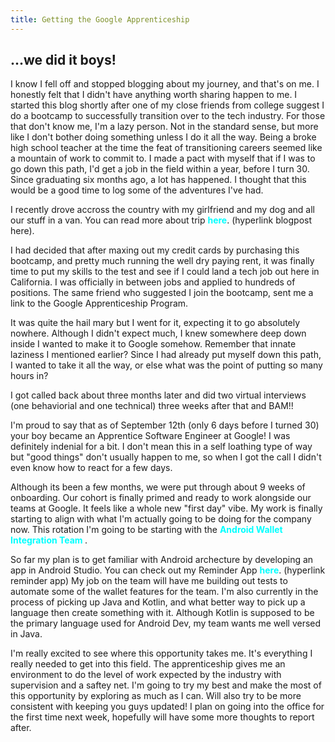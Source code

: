 ```yaml
---
title: Getting the Google Apprenticeship
---
```


<h2>...we did it boys!</h2>

I know I fell off and stopped blogging about my journey, and that's on me. I honestly felt that I didn't have anything worth sharing happen to me. I started this blog shortly after one of my close friends from college suggest I do a bootcamp to successfully transition over to the tech industry. For those that don't know me, I'm a lazy person. Not in the standard sense, but more like I don't bother doing something unless I do it all the way. Being a broke high school teacher at the time the feat of transitioning careers seemed like a mountain of work to commit to. I made a pact with myself that if I was to go down this path, I'd get a job in the field within a year, before I turn 30. Since graduating six months ago, a lot has happened. I thought that this would be a good time to log some of the adventures I've had. 

I recently drove accross the country with my girlfriend and my dog and all our stuff in a van. You can read more about trip <span style="color:aqua;font-weight:bold">here</span>. (hyperlink blogpost here). 

I had decided that after maxing out my credit cards by purchasing this bootcamp, and pretty much running the well dry paying rent, it was finally time to put my skills to the test and see if I could land a tech job out here in California. I was officially in between jobs and applied to hundreds of positions. The same friend who suggested I join the bootcamp, sent me a link to the Google Apprenticeship Program. 

It was quite the hail mary but I went for it, expecting it to go absolutely nowhere. Although I didn't expect much, I knew somewhere deep down inside I wanted to make it to Google somehow. Remember that innate laziness I mentioned earlier? Since I had already put myself down this path, I wanted to take it all the way, or else what was the point of putting so many hours in? 

I got called back about three months later and did two virtual interviews (one behaviorial and one technical) three weeks after that and BAM!!

I'm proud to say that as of September 12th (only 6 days before I turned 30) your boy became an Apprentice Software Engineer at Google! I was definitely indenial for a bit. I don't mean this in a self loathing type of way but "good things" don't usually happen to me, so when I got the call I didn't even know how to react for a few days. 


Although its been a few months, we were put through about 9 weeks of onboarding. Our cohort is finally primed and ready to work alongside our teams at Google. It feels like a whole new "first day" vibe. My work is finally starting to align with what I'm actually going to be doing for the company now. This rotation I'm going to be starting with the <span style="color:aqua;font-weight:bold">Android Wallet Integration Team </span>. 

So far my plan is to get familiar with Android archecture by developing an app in Android Studio. You can check out my Reminder App <span style="color:aqua;font-weight:bold">here</span>. (hyperlink reminder app) My job on the team will have me building out tests to automate some of the wallet features for the team. I'm also currently in the process of picking up Java and Kotlin, and what better way to pick up a language then create something with it. Although Kotlin is supposed to be the primary language used for Android Dev, my team wants me well versed in Java. 

I'm really excited to see where this opportunity takes me. It's everything I really needed to get into this field. The apprenticeship gives me an environment to do the level of work expected by the industry with supervision and a saftey net. I'm going to try my best and make the most of this opportunity by exploring as much as I can. Will also try to be more consistent with keeping you guys updated! I plan on going into the office for the first time next week, hopefully will have some more thoughts to report after. 








